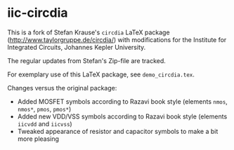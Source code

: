 # iic-circdia

This is a fork of Stefan Krause's `circdia` LaTeX package (http://www.taylorgruppe.de/circdia/) with modifications for the Institute for Integrated Circuits, Johannes Kepler University.

The regular updates from Stefan's Zip-file are tracked.

For exemplary use of this LaTeX package, see `demo_circdia.tex`.

Changes versus the original package:
* Added MOSFET symbols according to Razavi book style (elements `nmos`, `nmos*`, `pmos`, `pmos*`)
* Added new VDD/VSS symbols according to Razavi book style (elements `iicvdd` and `iicvss`)
* Tweaked appearance of resistor and capacitor symbols to make a bit more pleasing

